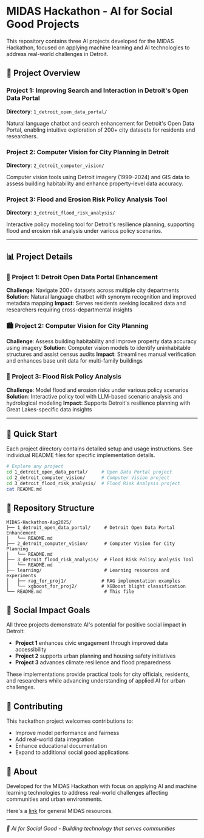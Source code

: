 # MIDAS Hackathon - AI for Social Good Projects

This repository contains three AI projects developed for the MIDAS Hackathon, focused on applying machine learning and AI technologies to address real-world challenges in Detroit.

## 🎯 Project Overview

### Project 1: Improving Search and Interaction in Detroit's Open Data Portal
**Directory**: `1_detroit_open_data_portal/`

Natural language chatbot and search enhancement for Detroit's Open Data Portal, enabling intuitive exploration of 200+ city datasets for residents and researchers.

### Project 2: Computer Vision for City Planning in Detroit
**Directory**: `2_detroit_computer_vision/`

Computer vision tools using Detroit imagery (1999–2024) and GIS data to assess building habitability and enhance property-level data accuracy.

### Project 3: Flood and Erosion Risk Policy Analysis Tool
**Directory**: `3_detroit_flood_risk_analysis/`

Interactive policy modeling tool for Detroit's resilience planning, supporting flood and erosion risk analysis under various policy scenarios.

---

## 📊 Project Details

### 💬 Project 1: Detroit Open Data Portal Enhancement
**Challenge**: Navigate 200+ datasets across multiple city departments
**Solution**: Natural language chatbot with synonym recognition and improved metadata mapping
**Impact**: Serves residents seeking localized data and researchers requiring cross-departmental insights

### 🏙️ Project 2: Computer Vision for City Planning  
**Challenge**: Assess building habitability and improve property data accuracy using imagery
**Solution**: Computer vision models to identify uninhabitable structures and assist census audits
**Impact**: Streamlines manual verification and enhances base unit data for multi-family buildings

### 🌊 Project 3: Flood Risk Policy Analysis
**Challenge**: Model flood and erosion risks under various policy scenarios
**Solution**: Interactive policy tool with LLM-based scenario analysis and hydrological modeling
**Impact**: Supports Detroit's resilience planning with Great Lakes-specific data insights

---

## 🚀 Quick Start

Each project directory contains detailed setup and usage instructions. See individual README files for specific implementation details.

```bash
# Explore any project
cd 1_detroit_open_data_portal/     # Open Data Portal project
cd 2_detroit_computer_vision/      # Computer Vision project  
cd 3_detroit_flood_risk_analysis/  # Flood Risk Analysis project
cat README.md
```

## 📁 Repository Structure

```
MIDAS-Hackathon-Aug2025/
├── 1_detroit_open_data_portal/     # Detroit Open Data Portal Enhancement
│   └── README.md
├── 2_detroit_computer_vision/      # Computer Vision for City Planning
│   └── README.md
├── 3_detroit_flood_risk_analysis/  # Flood Risk Policy Analysis Tool
│   └── README.md
├── learning/                       # Learning resources and experiments
│   ├── rag_for_proj1/             # RAG implementation examples
│   └── xgboost_for_proj2/         # XGBoost blight classification
└── README.md                       # This file
```

## 🎯 Social Impact Goals

All three projects demonstrate AI's potential for positive social impact in Detroit:

- **Project 1** enhances civic engagement through improved data accessibility
- **Project 2** supports urban planning and housing safety initiatives  
- **Project 3** advances climate resilience and flood preparedness

These implementations provide practical tools for city officials, residents, and researchers while advancing understanding of applied AI for urban challenges.

## 🤝 Contributing

This hackathon project welcomes contributions to:
- Improve model performance and fairness
- Add real-world data integration
- Enhance educational documentation
- Expand to additional social good applications

## 📜 About

Developed for the MIDAS Hackathon with focus on applying AI and machine learning technologies to address real-world challenges affecting communities and urban environments.

Here's a [link](https://midas.umich.edu/) for general MIDAS resources.

---

*🌟 AI for Social Good - Building technology that serves communities*
